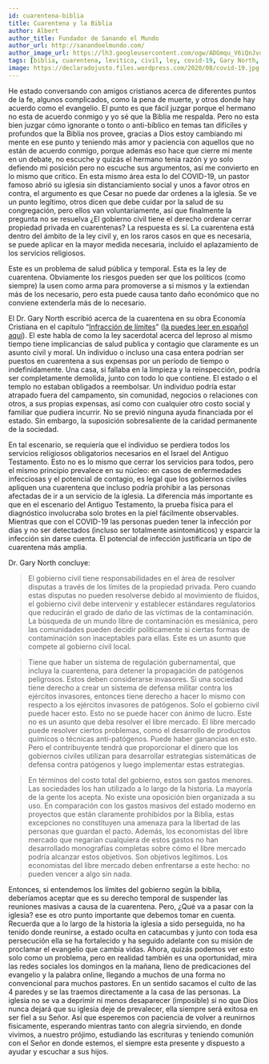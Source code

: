 ```yaml
---
id: cuarentena-biblia
title: Cuarentena y la Biblia
author: Albert
author_title: Fundador de Sanando el Mundo
author_url: http://sanandoelmundo.com/
author_image_url: https://lh3.googleusercontent.com/ogw/ADGmqu_V6iQnJvuIOUFQJ8ebZQW6vvBd8lk0fipmF92Z
tags: [biblia, cuarentena, levitico, civil, ley, covid-19, Gary North, salud publica]
image: https://declaradojusto.files.wordpress.com/2020/08/covid-19.jpg
---
```


He estado conversando con amigos cristianos acerca de diferentes puntos de la fe, algunos complicados, como la pena de muerte, y otros donde hay acuerdo como el evangelio. El punto es que fácil juzgar porque el hermano no esta de acuerdo conmigo y yo sé que la Biblia me respalda. Pero no esta bien juzgar cómo ignorante o tonto o anti-bíblico en temas tan difíciles y profundos que la Biblia nos provee, gracias a Dios estoy cambiando mi mente en ese punto y teniendo más amor y paciencia con aquellos que no están de acuerdo conmigo, porque además eso hace que cierre mi mente en un debate, no escuche y quizás el hermano tenia razón y yo solo defiendo mi posición pero no escuche sus argumentos, así me convierto en lo mismo que critico. En esta mismo área esta lo del COVID-19, un pastor famoso abrió su iglesia sin distanciamiento social y unos a favor otros en contra, el argumento es que Cesar no puede dar ordenes a la iglesia. Se ve un punto legítimo, otros dicen que debe cuidar por la salud de su congregación, pero ellos van voluntariamente, así que finalmente la pregunta no se resuelva ¿El gobierno civil tiene el derecho ordenar cerrar propiedad privada en cuarentenas? La respuesta es sí. La cuarentena está dentro del ámbito de la ley civil y, en los raros casos en que es necesaria, se puede aplicar en la mayor medida necesaria, incluido el aplazamiento de los servicios religiosos. 

Este es un problema de salud pública y temporal. Esta es la ley de cuarentena. Obviamente los riesgos pueden ser que los políticos (como siempre) la usen como arma para promoverse a si mismos y la extiendan más de los necesario, pero esta puede causa tanto daño económico que no conviene extenderla más de lo necesario. 

<!--truncate-->

El Dr. Gary North escribió acerca de la cuarentena en su obra Economía Cristiana en el capítulo “[Infracción de límites](https://www.garynorth.com/public/20622.cfm)” ([la puedes leer en español aquí](/blog/gary-north-infraccion-limites)). El este habla de como la ley sacerdotal acerca del leproso al mismo tiempo tiene implicancias de salud publica y contagio que claramente es un asunto civil y moral. Un individuo o incluso una casa entera podrían ser puestos en cuarentena a sus expensas por un período de tiempo o indefinidamente. Una casa, si fallaba en la limpieza y la reinspección, podría ser completamente demolida, junto con todo lo que contiene. El estado o el templo no estaban obligados a reembolsar. Un individuo podría estar atrapado fuera del campamento, sin comunidad, negocios o relaciones con otros, a sus propias expensas, así como con cualquier otro costo social y familiar que pudiera incurrir. No se previó ninguna ayuda financiada por el estado. Sin embargo, la suposición sobresaliente de la caridad permanente de la sociedad.

En tal escenario, se requiería que el individuo se perdiera todos los servicios religiosos obligatorios necesarios en el Israel del Antiguo Testamento. Esto no es lo mismo que cerrar los servicios para todos, pero el mismo principio prevalece en su núcleo: en casos de enfermedades infecciosas y el potencial de contagio, es legal que los gobiernos civiles apliquen una cuarentena que incluso podría prohibir a las personas afectadas de  ir a un servicio de la iglesia. La diferencia más importante es que en el escenario del Antiguo Testamento, la prueba física para el diagnóstico involucraba solo brotes en la piel fácilmente observables. Mientras que con el COVID-19 las personas pueden tener la infección por días y no ser detectados (incluso ser totalmente asintomáticos) y esparcir la infección sin darse cuenta. El potencial de infección justificaría un tipo de cuarentena más amplia.

Dr. Gary North concluye: 

> El gobierno civil tiene responsabilidades en el área de resolver disputas a través de los límites de la propiedad privada. Pero cuando estas disputas no pueden resolverse debido al movimiento de fluidos, el gobierno civil debe intervenir y establecer estándares regulatorios que reducirán el grado de daño de las víctimas de la contaminación. La búsqueda de un mundo libre de contaminación es mesiánica, pero las comunidades pueden decidir políticamente si ciertas formas de contaminación son inaceptables para ellas. Este es un asunto que compete al gobierno civil local.

> Tiene que haber un sistema de regulación gubernamental, que incluya la cuarentena, para detener la propagación de patógenos peligrosos. Estos deben considerarse invasores. Si una sociedad tiene derecho a crear un sistema de defensa militar contra los ejércitos invasores, entonces tiene derecho a hacer lo mismo con respecto a los ejércitos invasores de patógenos. Solo el gobierno civil puede hacer esto. Esto no se puede hacer con ánimo de lucro. Este no es un asunto que deba resolver el libre mercado. El libre mercado puede resolver ciertos problemas, como el desarrollo de productos químicos o técnicas anti-patógenos. Puede haber ganancias en esto. Pero el contribuyente tendrá que proporcionar el dinero que los gobiernos civiles utilizan para desarrollar estrategias sistemáticas de defensa contra patógenos y luego implementar estas estrategias.

> En términos del costo total del gobierno, estos son gastos menores. Las sociedades los han utilizado a lo largo de la historia. La mayoría de la gente los acepta. No existe una oposición bien organizada a su uso. En comparación con los gastos masivos del estado moderno en proyectos que están claramente prohibidos por la Biblia, estas excepciones no constituyen una amenaza para la libertad de las personas que guardan el pacto. Además, los economistas del libre mercado que negarían cualquiera de estos gastos no han desarrollado monografías completas sobre cómo el libre mercado podría alcanzar estos objetivos. Son objetivos legítimos. Los economistas del libre mercado deben enfrentarse a este hecho: no pueden vencer a algo sin nada.

Entonces, si entendemos los límites del gobierno según la biblia, deberíamos aceptar que es su derecho temporal de suspender las reuniones masivas a causa de la cuarentena. Pero, ¿Qué va a pasar con la iglesia? ese es otro punto importante que debemos tomar en cuenta. Recuerda que a lo largo de la historia la iglesia a sido perseguida, no ha tenido donde reunirse, a estado oculta en catacumbas y junto con toda esa persecución ella se ha fortalecido y ha seguido adelante con su misión de proclamar el evangelio que cambia vidas. Ahora, quizás podemos ver esto solo como un problema, pero en realidad también es una oportunidad, mira las redes sociales los domingos en la mañana, lleno de predicaciones del evangelio y la palabra online, llegando a muchos de una forma no convencional para muchos pastores. En un sentido sacamos el culto de las 4 paredes y se las traemos directamente a la casa de las personas. La iglesia no se va a deprimir ni menos desaparecer (imposible) si no que Dios nunca dejará que su iglesia deje de prevalecer, ella siempre será exitosa en ser fiel a su Señor. Así que esperemos con paciencia de volver a reunirnos fisicamente, esperando mientras tanto con alegria sirviendo, en donde vivimos, a nuestro prójimo, estudiando las escrituras y teniendo comunión con el Señor en donde estemos, el siempre esta presente y dispuesto a ayudar y escuchar a sus hijos.


